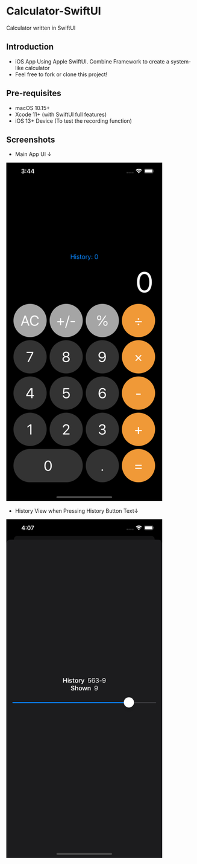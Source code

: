 # Calculator-SwiftUI
Calculator written in SwiftUI

Introduction
------------

- iOS App Using Apple SwiftUI. Combine Framework to create a system-like calculator
- Feel free to fork or clone this project!

Pre-requisites
--------------

- macOS 10.15+
- Xcode 11+ (with SwiftUI full features)
- iOS 13+ Device (To test the recording function)

Screenshots
-------------

- Main App UI ↓
<img src="https://github.com/pinlunhuang/Calculator-SwiftUI/blob/master/Screenshots/MainUI.png" width="414" height="896" />

- History View when Pressing History Button Text↓
<img src="https://github.com/pinlunhuang/Calculator-SwiftUI/blob/master/Screenshots/HistoryView.png" width="414" height="896" />
